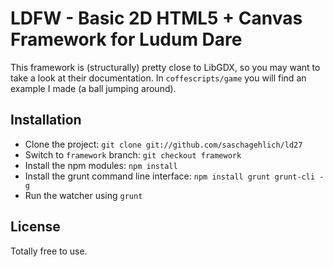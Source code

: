 LDFW - Basic 2D HTML5 + Canvas Framework for Ludum Dare
=======================================================

This framework is (structurally) pretty close to LibGDX, so you may want
to take a look at their documentation. In `coffescripts/game` you will find
an example I made (a ball jumping around).

Installation
------------

* Clone the project: `git clone git://github.com/saschagehlich/ld27`
* Switch to `framework` branch: `git checkout framework`
* Install the npm modules: `npm install`
* Install the grunt command line interface: `npm install grunt grunt-cli -g`
* Run the watcher using `grunt`

License
-------

Totally free to use.
